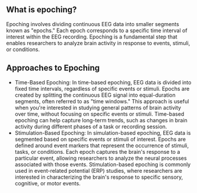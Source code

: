 ## What is epoching?
Epoching involves dividing continuous EEG data into smaller segments known as "epochs." Each epoch corresponds to a specific time interval of interest within the EEG recording. Epoching is a fundamental step that enables researchers to analyze brain activity in response to events, stimuli, or conditions.
## Approaches to Epoching
- Time-Based Epoching:
In time-based epoching, EEG data is divided into fixed time intervals, regardless of specific events or stimuli.
Epochs are created by splitting the continuous EEG signal into equal-duration segments, often referred to as "time windows."
This approach is useful when you're interested in studying general patterns of brain activity over time, without focusing on specific events or stimuli.
Time-based epoching can help capture long-term trends, such as changes in brain activity during different phases of a task or recording session.
- Stimulation-Based Epoching:
In simulation-based epoching, EEG data is segmented based on specific events or stimuli of interest.
Epochs are defined around event markers that represent the occurrence of stimuli, tasks, or conditions.
Each epoch captures the brain's response to a particular event, allowing researchers to analyze the neural processes associated with those events.
Stimulation-based epoching is commonly used in event-related potential (ERP) studies, where researchers are interested in characterizing the brain's response to specific sensory, cognitive, or motor events.
